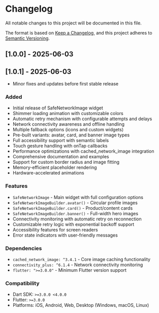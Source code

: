 # Changelog

All notable changes to this project will be documented in this file.

The format is based on [Keep a Changelog](https://keepachangelog.com/en/1.0.0/),
and this project adheres to [Semantic Versioning](https://semver.org/spec/v2.0.0.html).

## [1.0.0] - 2025-06-03
## [1.0.1] - 2025-06-03
- Minor fixes and updates before first stable release

### Added
- Initial release of SafeNetworkImage widget
- Shimmer loading animation with customizable colors
- Automatic retry mechanism with configurable attempts and delays
- Network connectivity awareness and offline handling
- Multiple fallback options (icons and custom widgets)
- Pre-built variants: avatar, card, and banner image types
- Full accessibility support with semantic labels
- Touch gesture handling with onTap callbacks
- Performance optimizations with cached_network_image integration
- Comprehensive documentation and examples
- Support for custom border radius and image fitting
- Memory-efficient placeholder rendering
- Hardware-accelerated animations

### Features
- `SafeNetworkImage` - Main widget with full configuration options
- `SafeNetworkImageBuilder.avatar()` - Circular profile images
- `SafeNetworkImageBuilder.card()` - Product/content cards
- `SafeNetworkImageBuilder.banner()` - Full-width hero images
- Connectivity monitoring with automatic retry on reconnection
- Customizable retry logic with exponential backoff support
- Accessibility features for screen readers
- Error state indicators with user-friendly messages

### Dependencies
- `cached_network_image: ^3.4.1` - Core image caching functionality
- `connectivity_plus: ^6.1.4` - Network connectivity monitoring
- `flutter: ">=3.0.0"` - Minimum Flutter version support

### Compatibility
- Dart SDK: `>=3.0.0 <4.0.0`
- Flutter: `>=3.0.0`
- Platforms: iOS, Android, Web, Desktop (Windows, macOS, Linux)